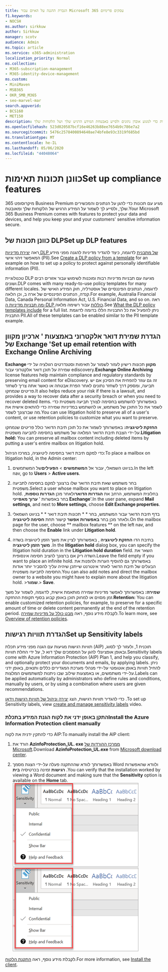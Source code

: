 ```yaml
---
title: הגברת ההגנה על האיום עבור Microsoft 365 עסקים פרימיום
f1.keywords:
- NOCSH
ms.author: sirkkuw
author: Sirkkuw
manager: scotv
audience: Admin
ms.topic: article
ms.service: o365-administration
localization_priority: Normal
ms.collection:
- M365-subscription-management
- M365-identity-device-management
ms.custom:
- MiniMaven
- MSB365
- OKR_SMB_M365
- seo-marvel-mar
search.appverid:
- BCS160
- MET150
description: כוונן תכונות תאימות כדי למנוע אובדן נתונים ולסייע באבטחת המידע הרגיש שלך ושל הלקוחות שלך.
ms.openlocfilehash: 523d020587bcf16e46263b88ee7654b9c786e7a2
ms.sourcegitcommit: 5476c2578400894640ae74bfe8e93c3319f685bd
ms.translationtype: MT
ms.contentlocale: he-IL
ms.lasthandoff: 05/06/2020
ms.locfileid: "44048064"
---
```

# <a name="set-up-compliance-features"></a><span data-ttu-id="f8f88-103">כוונן תכונות תאימות</span><span class="sxs-lookup"><span data-stu-id="f8f88-103">Set up compliance features</span></span>

<span data-ttu-id="f8f88-104">מיקרוסופט 365 Business Premium מגיע עם תכונות כדי להגן על הנתונים והמכשירים שלך, ולסייע לך לשמור על המידע הרגיש של הלקוחות שלך ומאובטח.</span><span class="sxs-lookup"><span data-stu-id="f8f88-104">Your Microsoft 365 Business Premium comes with features to protect your data and devices, and help you keep your and your customers' sensitive information secure.</span></span>

## <a name="set-up-dlp-features"></a><span data-ttu-id="f8f88-105">כוונן תכונות של DLP</span><span class="sxs-lookup"><span data-stu-id="f8f88-105">Set up DLP features</span></span>

<span data-ttu-id="f8f88-106">ראה [יצירת מדיניות DLP של מתבנית](https://support.office.com/article/59414438-99f5-488b-975c-5023f2254369) לדוגמה, כיצד להגדיר מדיניות להגנה מפני מידע המאפשר זיהוי אישי (PII).</span><span class="sxs-lookup"><span data-stu-id="f8f88-106">See [Create a DLP policy from a template](https://support.office.com/article/59414438-99f5-488b-975c-5023f2254369) for an example on how to set up a policy to protect against personally identifiable information (PII).</span></span> 
  
<span data-ttu-id="f8f88-107">טכנולוגיית DLP מגיעה עם תבניות מדיניות רבות ומוכנות לשימוש עבור אזורים רבים ושונים.</span><span class="sxs-lookup"><span data-stu-id="f8f88-107">DLP comes with many ready-to-use policy templates for many different locales.</span></span> <span data-ttu-id="f8f88-108">לדוגמה, הנתונים הפיננסיים של אוסטרליה, חוק המידע האישי של קנדה, הנתונים הפיננסיים של ארה ב, וכן הלאה.</span><span class="sxs-lookup"><span data-stu-id="f8f88-108">For example, Australia Financial Data, Canada Personal Information Act, U.S. Financial Data, and so on.</span></span> <span data-ttu-id="f8f88-109">ראה [מה תבניות מדיניות ה-DLP כוללות](https://support.office.com/article/c2e588d3-8f4f-4937-a286-8c399f28953a) עבור רשימה מלאה.</span><span class="sxs-lookup"><span data-stu-id="f8f88-109">See [What the DLP policy templates include](https://support.office.com/article/c2e588d3-8f4f-4937-a286-8c399f28953a) for a full list.</span></span> <span data-ttu-id="f8f88-110">ניתן להפעיל את כל התבניות הללו בדומה לדוגמת התבנית PII.</span><span class="sxs-lookup"><span data-stu-id="f8f88-110">All of these templates can be enabled similar to the PII template example.</span></span> 
  
## <a name="set-up-email-retention-with-exchange-online-archiving"></a><span data-ttu-id="f8f88-111">הגדרת שמירת דואר אלקטרוני באמצעות ' ארכיון מקוון של Exchange '</span><span class="sxs-lookup"><span data-stu-id="f8f88-111">Set up email retention with Exchange Online Archiving</span></span>

 <span data-ttu-id="f8f88-112">**Exchange מקוון** תכונות רישיון לעזור לשמור על תאימות וסטנדרטים רגולציה על ידי שמירה על תוכן דואר אלקטרוני עבור ediscovery.</span><span class="sxs-lookup"><span data-stu-id="f8f88-112">**Exchange Online Archiving** license features help maintain compliance and regulatory standards by preserving email content for eDiscovery.</span></span> <span data-ttu-id="f8f88-113">זה גם עוזר להפחית את הסיכון אם יש תביעה, ומספק דרך לשחזר נתונים לאחר הפרת אבטחה או כאשר אתה צריך לשחזר פריטים שנמחקו.</span><span class="sxs-lookup"><span data-stu-id="f8f88-113">It also helps reduce your risk if there is a lawsuit, and provides a way to recover data after a security breach or when you need to recover deleted items.</span></span> <span data-ttu-id="f8f88-114">באפשרותך להשתמש בחסימה לצורך תביעה משפטית כדי לשמר את כל התוכן של משתמש, או להשתמש במדיניות שמירה כדי להתאים אישית את מה שברצונך לשמר.</span><span class="sxs-lookup"><span data-stu-id="f8f88-114">You can use litigation hold to preserve all of a user's content, or use retention policies to customize what you want to preserve.</span></span>
  
<span data-ttu-id="f8f88-115">**החזקת ליטיגציה:** באפשרותך לשמור את כל תוכן תיבת הדואר כולל פריטים שנמחקו על-ידי הצבת תיבת הדואר המלאה של משתמש בחסימה לתביעה משפטית.</span><span class="sxs-lookup"><span data-stu-id="f8f88-115">**Litigation hold:** You can preserve all mailbox content including deleted items by putting a user's entire mailbox on litigation hold.</span></span> 
    
<span data-ttu-id="f8f88-116">כדי למקם תיבת דואר בחסימה ליטיגציה, במרכז הניהול:</span><span class="sxs-lookup"><span data-stu-id="f8f88-116">To place a mailbox on litigation hold, in the Admin center:</span></span>
    
1. <span data-ttu-id="f8f88-117">בניווט השמאלי, עבור אל **המשתמשים** \> **הפעילים**של המשתמשים.</span><span class="sxs-lookup"><span data-stu-id="f8f88-117">In the left nav, go to **Users** \> **Active users**.</span></span>
    
2. <span data-ttu-id="f8f88-118">בחר משתמש שאת תיבת הדואר שלו ברצונך למקם בחסימה לתביעה משפטית.</span><span class="sxs-lookup"><span data-stu-id="f8f88-118">Select a user whose mailbox you want to place on litigation hold.</span></span> <span data-ttu-id="f8f88-119">בחלונית המשתמש, הרחב את **הגדרות הדואר**ולאחר מכן **הגדרות נוספות**, בחר באפשרות ' **ערוך מאפייני Exchange**'.</span><span class="sxs-lookup"><span data-stu-id="f8f88-119">In the user pane, expand **Mail settings**, and next to **More settings**, choose **Edit Exchange properties**.</span></span>
    
3. <span data-ttu-id="f8f88-120">בדף תיבת הדואר עבור המשתמש, בחר \* \* תכונות תיבת דואר \* \* בניווט השמאלי ולאחר מכן בחר **באפשרות אפשר** קישור תחת **חסימה ליטיגציה**.</span><span class="sxs-lookup"><span data-stu-id="f8f88-120">On the mailbox page for the user, choose \*\* mailbox features \*\* on the left nav, and then choose the **Enable** link under **Litigation hold**.</span></span>
    
4. <span data-ttu-id="f8f88-121">בתיבת הדו **החזקת ליטיגציה** , באפשרותך לציין את משך הזמן ליטיגציה בשדה **משך הזמן ליטיגציה** .</span><span class="sxs-lookup"><span data-stu-id="f8f88-121">In the **litigation hold** dialog box, you can specify the litigation hold duration in the **Litigation hold duration** field.</span></span> <span data-ttu-id="f8f88-122">השאר את השדה ריק אם ברצונך להציב חסימה אינסופית.</span><span class="sxs-lookup"><span data-stu-id="f8f88-122">Leave the field empty if you want to place an infinite hold.</span></span> <span data-ttu-id="f8f88-123">באפשרותך גם להוסיף הערות ולהפנות את הבעלים של תיבת הדואר לאתר אינטרנט שייתכן שיהיה עליך להסביר יותר אודות החסימה לתביעה משפטית.</span><span class="sxs-lookup"><span data-stu-id="f8f88-123">You can also add notes and direct the mailbox owner to a website you might have to explain more about the litigation hold.</span></span> <span data-ttu-id="f8f88-124">\>**שמור**.</span><span class="sxs-lookup"><span data-stu-id="f8f88-124">\> **Save**.</span></span>
    
<span data-ttu-id="f8f88-125">**שמירה:** באפשרותך לאפשר מדיניות שמירה מותאמת אישית, לדוגמה, לשמור על משך זמן מסוים או למחוק תוכן באופן קבוע בסוף תקופת ההחזקה.</span><span class="sxs-lookup"><span data-stu-id="f8f88-125">**Retention:** You can enable customized retention policies, for example, to preserve for a specific amount of time or delete content permanently at the end of the retention period.</span></span> <span data-ttu-id="f8f88-126">לקבלת מידע נוסף, ראה [מבט כולל על מדיניות שמירה](https://docs.microsoft.com/microsoft-365/compliance/retention-policies).</span><span class="sxs-lookup"><span data-stu-id="f8f88-126">To learn more, see [Overview of retention policies](https://docs.microsoft.com/microsoft-365/compliance/retention-policies).</span></span>

## <a name="set-up-sensitivity-labels"></a><span data-ttu-id="f8f88-127">הגדרת תוויות רגישות</span><span class="sxs-lookup"><span data-stu-id="f8f88-127">Set up Sensitivity labels</span></span>

<span data-ttu-id="f8f88-128">תוויות רגישות מגיעות עם הגנה מפני מידע תכלת (AIP) תוכנית 1, ולעזור לך לסווג, ובאופן אופציונלי להגן על המסמכים שלך דוא ל, על ידי החלת תוויות.</span><span class="sxs-lookup"><span data-stu-id="f8f88-128">Sensitivity labels come with Azure Information Protection (AIP) Plan 1, and help you classify, and optionally protect your documents and emails, by applying labels.</span></span> <span data-ttu-id="f8f88-129">ניתן להחיל תוויות באופן אוטומטי על-ידי מנהלי מערכת המגדירים כללים ותנאים, באופן ידני על-ידי משתמשים, או באמצעות שילוב שבו ניתנות למשתמשים המלצות.</span><span class="sxs-lookup"><span data-stu-id="f8f88-129">Labels can be applied automatically by administrators who define rules and conditions, manually by users, or by using a combination where users are given recommendations.</span></span>

<span data-ttu-id="f8f88-130">כדי להגדיר תוויות רגישות, הצג [יצירה וניהול של תוויות רגישות וידאו](https://support.office.com/article/2fb96b54-7dd2-4f0c-ac8d-170790d4b8b9) .</span><span class="sxs-lookup"><span data-stu-id="f8f88-130">To set up Sensitivity labels, view [create and manage sensitivity labels](https://support.office.com/article/2fb96b54-7dd2-4f0c-ac8d-170790d4b8b9) video.</span></span>



### <a name="install-the-azure-information-protection-client-manually"></a><span data-ttu-id="f8f88-131">התקן באופן ידני את לקוח הגנת המידע בתכלת</span><span class="sxs-lookup"><span data-stu-id="f8f88-131">Install the Azure Information Protection client manually</span></span>

<span data-ttu-id="f8f88-132">כדי להתקין ידנית את לקוח AIP:</span><span class="sxs-lookup"><span data-stu-id="f8f88-132">To manually install the AIP client:</span></span>

1. <span data-ttu-id="f8f88-133">הורד את **AzinfoProtection_UL. exe** [ממרכז ההורדות של Microsoft](https://www.microsoft.com/download/details.aspx?id=53018).</span><span class="sxs-lookup"><span data-stu-id="f8f88-133">Download **AzinfoProtection_UL.exe** from [Microsoft download center](https://www.microsoft.com/download/details.aspx?id=53018).</span></span>
 
2. <span data-ttu-id="f8f88-134">באפשרותך לוודא שההתקנה פעלה על-ידי הצגת מסמך Word ולוודא שהאפשרות **רגישות** זמינה בכרטיסיה **בית** .</span><span class="sxs-lookup"><span data-stu-id="f8f88-134">You can verify that the installation worked by viewing a Word document and making sure that the **Sensitivity** option is available on the **Home** tab.</span></span>
<br/><span data-ttu-id="f8f88-135">![הכרטיסייה ' הגנה ' נפתחת במסמך Word.](../media/word-sensitivity.png)</span><span class="sxs-lookup"><span data-stu-id="f8f88-135">![Protection tab drop-down in a Word document.](../media/word-sensitivity.png)</span></span>

<span data-ttu-id="f8f88-136">לקבלת מידע נוסף, ראה [התקנת הלקוח](https://docs.microsoft.com/azure/information-protection/infoprotect-tutorial-step3).</span><span class="sxs-lookup"><span data-stu-id="f8f88-136">For more information, see [Install the client](https://docs.microsoft.com/azure/information-protection/infoprotect-tutorial-step3).</span></span>
